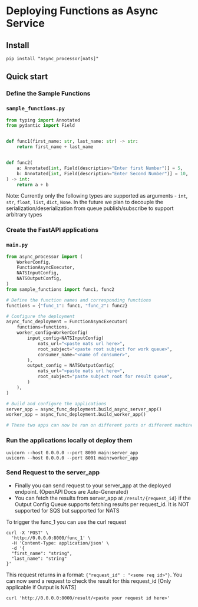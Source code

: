 # Deploying Functions as Async Service

## Install
```console
pip install "async_processor[nats]"
```

## Quick start

### Define the Sample Functions
### `sample_functions.py`
```python
from typing import Annotated
from pydantic import Field


def func1(first_name: str, last_name: str) -> str:
    return first_name + last_name


def func2(
    a: Annotated[int, Field(description="Enter first Number")] = 5,
    b: Annotated[int, Field(description="Enter Second Number")] = 10,
) -> int:
    return a + b
```

Note: Currently only the following types are supported as arguments - `int`, `str`, `float`, `list`, `dict`, `None`. In the future we plan to decouple the serialization/deserialization from queue publish/subscribe to support arbitrary types

### Create the FastAPI applications
### `main.py`
```python
from async_processor import (
    WorkerConfig,
    FunctionAsyncExecutor,
    NATSInputConfig,
    NATSOutputConfig,
)
from sample_functions import func1, func2

# Define the function names and corresponding functions
functions = {"func_1": func1, "func_2": func2}

# Configure the deployment
async_func_deployment = FunctionAsyncExecutor(
    functions=functions,
    worker_config=WorkerConfig(
        input_config=NATSInputConfig(
            nats_url="<paste nats url here>",
            root_subject="<paste root subject for work queue>",
            consumer_name="<name of consumer>",
        ),
        output_config = NATSOutputConfig(
            nats_url="<paste nats url here>",
            root_subject="paste subject root for result queue",
        )
    ),
)

# Build and configure the applications
server_app = async_func_deployment.build_async_server_app()
worker_app = async_func_deployment.build_worker_app()

# These two apps can now be run on different ports or different machines.
```

### Run the applications locally ot deploy them
```
uvicorn --host 0.0.0.0 --port 8000 main:server_app
uvicorn --host 0.0.0.0 --port 8001 main:worker_app
```

### Send Request to the server_app

* Finally you can send request to your server_app at the deployed endpoint. (OpenAPI Docs are Auto-Generated)
* You can fetch the results from server_app at `/result/{request_id}` if the Output Config Queue supports fetching results per request_id. It is NOT supported for SQS but supported for NATS

To trigger the func_1 you can use the curl request
```
curl -X 'POST' \
  'http://0.0.0.0:8000/func_1' \
  -H 'Content-Type: application/json' \
  -d '{
  "first_name": "string",
  "last_name": "string"
}'
```

This request returns in a format: `{"request_id" : "<some req id>"}`.
You can now send a request to check the result for this request_id [Only applicable if Output is NATS]

```
curl 'http://0.0.0.0:8000/result/<paste your request id here>'
```
